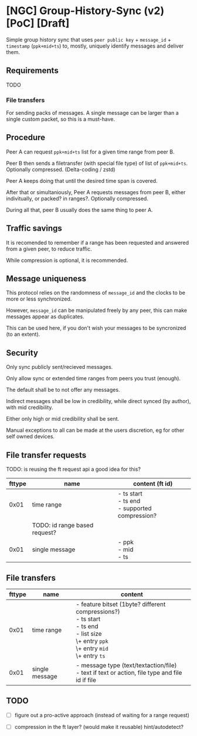 # [NGC] Group-History-Sync (v2) [PoC] [Draft]

Simple group history sync that uses `peer public key` + `message_id` + `timestamp` (`ppk+mid+ts`) to, mostly, uniquely identify messages and deliver them.

## Requirements

TODO

### File transfers

For sending packs of messages. A single message can be larger than a single custom packet, so this is a must-have.

## Procedure

Peer A can request `ppk+mid+ts` list for a given time range from peer B.

Peer B then sends a filetransfer (with special file type) of list of `ppk+mid+ts`.
Optionally compressed. (Delta-coding / zstd)

Peer A keeps doing that until the desired time span is covered.

After that or simultaniously, Peer A requests messages from peer B, either indivitually, or packed? in ranges?.
Optionally compressed.

During all that, peer B usually does the same thing to peer A.

## Traffic savings

It is recomended to remember if a range has been requested and answered from a given peer, to reduce traffic.

While compression is optional, it is recommended.

## Message uniqueness

This protocol relies on the randomness of `message_id` and the clocks to be more or less synchronized.

However, `message_id` can be manipulated freely by any peer, this can make messages appear as duplicates.

This can be used here, if you don't wish your messages to be syncronized (to an extent).

## Security

Only sync publicly sent/recieved messages.

Only allow sync or extended time ranges from peers you trust (enough).

The default shall be to not offer any messages.

Indirect messages shall be low in credibility, while direct synced (by author), with mid credibility.

Either only high or mid credibility shall be sent.


Manual exceptions to all can be made at the users discretion, eg for other self owned devices.

## File transfer requests

TODO: is reusing the ft request api a good idea for this?

| fttype | name | content (ft id) |
|------|------|---------------------|
| 0x01 | time range | - ts start </br> - ts end </br> - supported compression? |
|      | TODO: id range based request? | |
| 0x01 | single message | - ppk </br> - mid </br> - ts |

## File transfers

| fttype | name | content |
|--------|------|---------------------|
| 0x01   | time range | - feature bitset (1byte? different compressions?) </br> - ts start </br> - ts end </br> - list size </br> \\+ entry `ppk` </br> \\+ entry `mid` </br> \\+ entry `ts` |
| 0x01   | single message | - message type (text/textaction/file) </br> - text if text or action, file type and file id if file |

## TODO

- [ ] figure out a pro-active approach (instead of waiting for a range request)
- [ ] compression in the ft layer? (would make it reusable) hint/autodetect?

